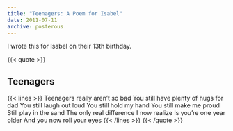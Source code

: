 ```yaml
---
title: "Teenagers: A Poem for Isabel"
date: 2011-07-11
archive: posterous
---
```


I wrote this for Isabel on their 13th birthday.

<!--more-->

{{< quote >}}
## Teenagers

{{< lines >}}
Teenagers really aren’t so bad
You still have plenty of hugs for dad
You still laugh out loud
You still hold my hand
You still make me proud
Still play in the sand
The only real difference
I now realize
Is you’re one year older
And you now roll your eyes
{{< /lines >}}
{{< /quote >}}